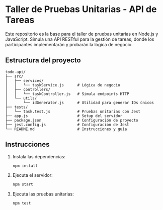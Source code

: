 # Taller de Pruebas Unitarias - API de Tareas

Este repositorio es la base para el taller de pruebas unitarias en Node.js y JavaScript. Simula una API RESTful para la gestión de tareas, donde los participantes implementarán y probarán la lógica de negocio.

## Estructura del proyecto

```
todo-api/
├── src/
│   ├── services/
│   │   └── taskService.js      # Lógica de negocio
│   ├── controllers/
│   │   └── taskController.js   # Simula endpoints HTTP
│   └── utils/
│       └── idGenerator.js      # Utilidad para generar IDs únicos
├── tests/
│   └── task.test.js            # Pruebas unitarias con Jest
├── app.js                      # Setup del servidor
├── package.json                # Configuración de proyecto
├── jest.config.js              # Configuración de Jest
└── README.md                   # Instrucciones y guía
```

## Instrucciones

1. Instala las dependencias:
   ```bash
   npm install
   ```
2. Ejecuta el servidor:
   ```bash
   npm start
   ```
3. Ejecuta las pruebas unitarias:
   ```bash
   npm test
   ```

